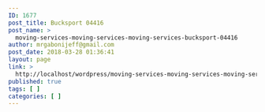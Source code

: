 ```yaml
---
ID: 1677
post_title: Bucksport 04416
post_name: >
  moving-services-moving-services-moving-services-bucksport-04416
author: mrgabonijeff@gmail.com
post_date: 2018-03-28 01:36:41
layout: page
link: >
  http://localhost/wordpress/moving-services-moving-services-moving-services-bucksport-04416/
published: true
tags: [ ]
categories: [ ]
---
```


